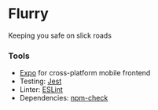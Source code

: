 # Flurry
Keeping you safe on slick roads

### Tools
* [Expo](https://expo.dev/) for cross-platform mobile frontend
* Testing: [Jest](https://www.npmjs.com/package/jest-expo)
* Linter: [ESLint](https://www.npmjs.com/package/eslint-config-universe)
* Dependencies: [npm-check](https://www.npmjs.com/package/npm-check)